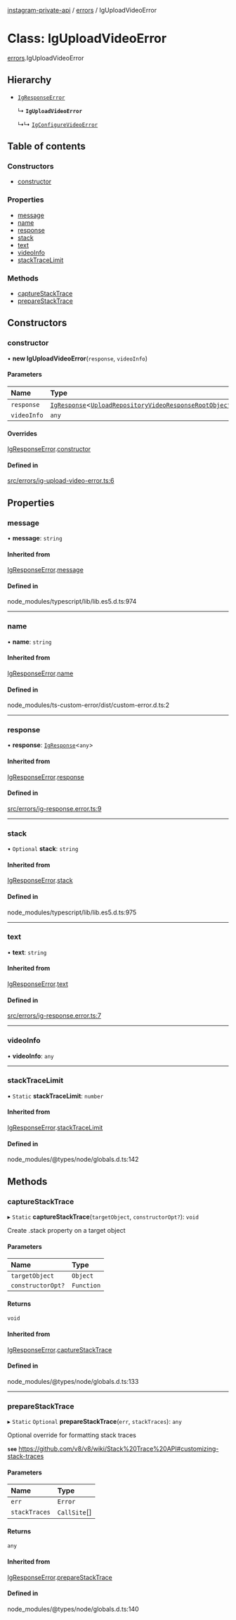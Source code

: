 [instagram-private-api](../../README.md) / [errors](../../modules/errors.md) / IgUploadVideoError

# Class: IgUploadVideoError

[errors](../../modules/errors.md).IgUploadVideoError

## Hierarchy

- [`IgResponseError`](IgResponseError.md)

  ↳ **`IgUploadVideoError`**

  ↳↳ [`IgConfigureVideoError`](IgConfigureVideoError.md)

## Table of contents

### Constructors

- [constructor](IgUploadVideoError.md#constructor)

### Properties

- [message](IgUploadVideoError.md#message)
- [name](IgUploadVideoError.md#name)
- [response](IgUploadVideoError.md#response)
- [stack](IgUploadVideoError.md#stack)
- [text](IgUploadVideoError.md#text)
- [videoInfo](IgUploadVideoError.md#videoinfo)
- [stackTraceLimit](IgUploadVideoError.md#stacktracelimit)

### Methods

- [captureStackTrace](IgUploadVideoError.md#capturestacktrace)
- [prepareStackTrace](IgUploadVideoError.md#preparestacktrace)

## Constructors

### constructor

• **new IgUploadVideoError**(`response`, `videoInfo`)

#### Parameters

| Name | Type |
| :------ | :------ |
| `response` | [`IgResponse`](../../modules/types.md#igresponse)<[`UploadRepositoryVideoResponseRootObject`](../../interfaces/responses/UploadRepositoryVideoResponseRootObject.md)\> |
| `videoInfo` | `any` |

#### Overrides

[IgResponseError](IgResponseError.md).[constructor](IgResponseError.md#constructor)

#### Defined in

[src/errors/ig-upload-video-error.ts:6](https://github.com/Nerixyz/instagram-private-api/blob/b3351b9/src/errors/ig-upload-video-error.ts#L6)

## Properties

### message

• **message**: `string`

#### Inherited from

[IgResponseError](IgResponseError.md).[message](IgResponseError.md#message)

#### Defined in

node_modules/typescript/lib/lib.es5.d.ts:974

___

### name

• **name**: `string`

#### Inherited from

[IgResponseError](IgResponseError.md).[name](IgResponseError.md#name)

#### Defined in

node_modules/ts-custom-error/dist/custom-error.d.ts:2

___

### response

• **response**: [`IgResponse`](../../modules/types.md#igresponse)<`any`\>

#### Inherited from

[IgResponseError](IgResponseError.md).[response](IgResponseError.md#response)

#### Defined in

[src/errors/ig-response.error.ts:9](https://github.com/Nerixyz/instagram-private-api/blob/b3351b9/src/errors/ig-response.error.ts#L9)

___

### stack

• `Optional` **stack**: `string`

#### Inherited from

[IgResponseError](IgResponseError.md).[stack](IgResponseError.md#stack)

#### Defined in

node_modules/typescript/lib/lib.es5.d.ts:975

___

### text

• **text**: `string`

#### Inherited from

[IgResponseError](IgResponseError.md).[text](IgResponseError.md#text)

#### Defined in

[src/errors/ig-response.error.ts:7](https://github.com/Nerixyz/instagram-private-api/blob/b3351b9/src/errors/ig-response.error.ts#L7)

___

### videoInfo

• **videoInfo**: `any`

___

### stackTraceLimit

▪ `Static` **stackTraceLimit**: `number`

#### Inherited from

[IgResponseError](IgResponseError.md).[stackTraceLimit](IgResponseError.md#stacktracelimit)

#### Defined in

node_modules/@types/node/globals.d.ts:142

## Methods

### captureStackTrace

▸ `Static` **captureStackTrace**(`targetObject`, `constructorOpt?`): `void`

Create .stack property on a target object

#### Parameters

| Name | Type |
| :------ | :------ |
| `targetObject` | `Object` |
| `constructorOpt?` | `Function` |

#### Returns

`void`

#### Inherited from

[IgResponseError](IgResponseError.md).[captureStackTrace](IgResponseError.md#capturestacktrace)

#### Defined in

node_modules/@types/node/globals.d.ts:133

___

### prepareStackTrace

▸ `Static` `Optional` **prepareStackTrace**(`err`, `stackTraces`): `any`

Optional override for formatting stack traces

**`see`** https://github.com/v8/v8/wiki/Stack%20Trace%20API#customizing-stack-traces

#### Parameters

| Name | Type |
| :------ | :------ |
| `err` | `Error` |
| `stackTraces` | `CallSite`[] |

#### Returns

`any`

#### Inherited from

[IgResponseError](IgResponseError.md).[prepareStackTrace](IgResponseError.md#preparestacktrace)

#### Defined in

node_modules/@types/node/globals.d.ts:140
